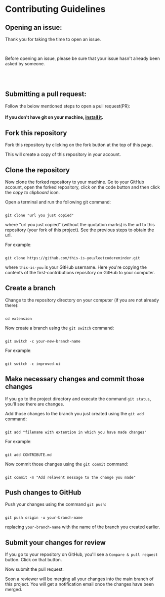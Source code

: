 
# Contributing Guidelines

  

## Opening an issue:

  
Thank you for taking the time to open an issue.

<br>

Before opening an issue, please be sure that your issue hasn't already been asked by someone.

<br><br>

  

## Submitting a pull request:

  

Follow the below mentioned steps to open a pull request(PR):

  

#### If you don't have git on your machine, [install it](https://help.github.com/articles/set-up-git/).

  

## Fork this repository

  

Fork this repository by clicking on the fork button at the top of this page.

This will create a copy of this repository in your account.

  

## Clone the repository

  

Now clone the forked repository to your machine. Go to your GitHub account, open the forked repository, click on the code button and then click the _copy to clipboard_ icon.

  

Open a terminal and run the following git command:

  

```

git clone "url you just copied"

```

  

where "url you just copied" (without the quotation marks) is the url to this repository (your fork of this project). See the previous steps to obtain the url.

  

For example:

  

```

git clone https://github.com/this-is-you/leetcodereminder.git

```

  

where `this-is-you` is your GitHub username. Here you're copying the contents of the first-contributions repository on GitHub to your computer.

  

## Create a branch

  

Change to the repository directory on your computer (if you are not already there):

  

```

cd extension

```

  

Now create a branch using the `git switch` command:

  

```

git switch -c your-new-branch-name

```

  

For example:

  

```

git switch -c improved-ui

```

  

## Make necessary changes and commit those changes

  

If you go to the project directory and execute the command `git status`, you'll see there are changes.

  

Add those changes to the branch you just created using the `git add` command:

  

```

git add "filename with extention in which you have made changes"

```

  

For example:

  

```

git add CONTRIBUTE.md

```

  

Now commit those changes using the `git commit` command:

  

```

git commit -m "Add relavent message to the change you made"

```

  

## Push changes to GitHub

  

Push your changes using the command `git push`:

  

```

git push origin -u your-branch-name

```

  

replacing `your-branch-name` with the name of the branch you created earlier.

  

## Submit your changes for review

  

If you go to your repository on GitHub, you'll see a `Compare & pull request` button. Click on that button.

  

Now submit the pull request.

  

Soon a reviewer will be merging all your changes into the main branch of this project. You will get a notification email once the changes have been merged.